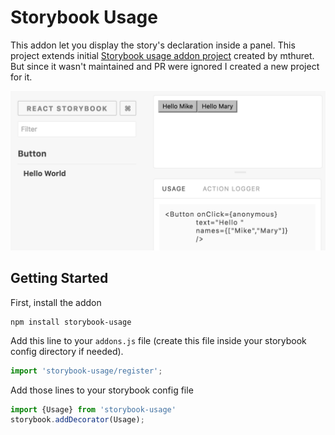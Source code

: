 # Storybook Usage

This addon let you display the story's declaration inside a panel. This project extends initial 
[Storybook usage addon project](https://github.com/mthuret/storybook-addon-usage) created by mthuret.
But since it wasn't maintained and PR were ignored I created a new project for it.

![](docs/screenshot.png)

## Getting Started

First, install the addon

```shell
npm install storybook-usage
```

Add this line to your `addons.js` file (create this file inside your storybook config directory if needed).

```js
import 'storybook-usage/register';
```


Add those lines to your storybook config file

```js
import {Usage} from 'storybook-usage'
storybook.addDecorator(Usage);
```

